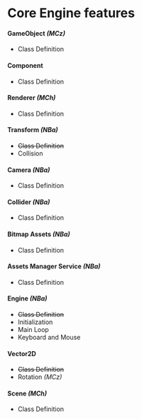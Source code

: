 # Core Engine features
#### GameObject _(MCz)_
* Class Definition
#### Component
* Class Definition
#### Renderer _(MCh)_
* Class Definition
#### Transform _(NBa)_
* <s>Class Definition</s>
* Collision
#### Camera _(NBa)_
* Class Definition
#### Collider _(NBa)_
* Class Definition
#### Bitmap Assets _(NBa)_
* Class Definition
#### Assets Manager Service _(NBa)_
* Class Definition
#### Engine _(NBa)_
* <s>Class Definition</s>
* Initialization
* Main Loop
* Keyboard and Mouse
#### Vector2D
* <s>Class Definition</s>
* Rotation _(MCz)_
#### Scene  _(MCh)_
* Class Definition

